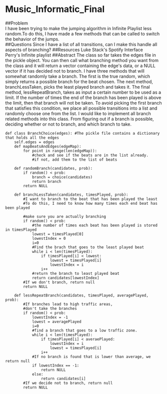 # Music_Informatic_Final

##Problem     
I have been trying to make the jumping algorithm in Infinite Playlist less random.To do this, I have made a few methods that can be called to switch the behavior of the jumps.     
##Questions
Since I have a list of all transitions, can I make this handle all aspects of branching?
##Resources
Luke Stack's Spotify Interface      
Perry's Infinite playlist
##Abstract
The class so far takes the edges file in the pickle object. You can then call what branching method you want from the class and it will return a vector containing the edge's data, or a NULL vector if it has decided not to branch. I have three methods that will somewhat randomly take a branch. The first is the true random, which simply returns a possible branch for the beat chosen. The next method, branchLessTaken, picks the least played branch and takes it. The final method, lessRepeatBranch, takes as input a certain number to be used as a limit. If the number of times the end of the branch has been played is above the limit, then that branch will not be taken. To avoid picking the first branch that satisfies this condition, we place all possible transitions into a list and randomly choose one from the list. I would like to implement all branch related methods into this class. From figuring out if a branch is possible, deciding whether or not to branch, and which branch to take.
```
def class BranchChoice(edges): #The pickle file contains a dictionary that holds all the edges 
    self.edges = edges
    def mapBeatsAndEdges(edgeMap):
        for point in range(len(edgeMap)):
            #check and see if the beats are in the list already.
            #if not, add them to the list of beats

    def randomBranch(candidates, prob):
        if random() < prob:
            branch = choice(candidates)
            return branch
        return NULL

    def branchLessTaken(candidates, timesPlayed, prob):
        #I want to branch to the beat that has been played the least
        #To do this, I need to know how many times each end beat has been played

        #make sure you are actually branching
        if random() < prob:
            #the number of times each beat has been played is stored in timesPlayed
            lowest = timesPlayed[0]
            lowestIndex = 0
            i=0
            #Find the brach that goes to the least played beat
            while i < len(timesPlayed):
                if timesPlayed[i] < lowest:
                    lowest = timesPlayed[i]
                    lowestIndex = i
                i++
            #return the branch to least played beat
            return candidates[lowestIndex]
        #If we don't branch, return null
        return NULL

    def lessRepeatBranch(candidates, timesPlayed, averagePlayed, prob):
        #If branches lead to high traffic areas,
        #don't take the branches
        if random() < prob:
            lowestIndex = -1
            lowest = averagePlayed
            i=0
            #find a branch that goes to a low traffic zone.
            while i < len(timesPlayed):
                if timesPlayed[i] < averaePlayed:
                    lowestIndex = i
                    lowest = timesPlayed[i]
                i++
            #If no branch is found that is lower than average, we return null
            if lowestIndex == -1:
                return NULL
            else:
                return candidates[i]
        #If we decide not to branch, return null
        return NULL

```
